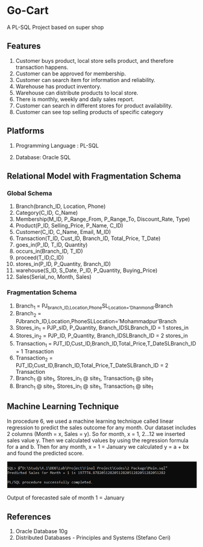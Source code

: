 # Go-Cart
A PL-SQL Project based on super shop

## Features

1.	Customer buys product, local store sells product, and therefore transaction happens.
2.	Customer can be approved for membership.
3.	Customer can search item for information and reliability.
4.	Warehouse has product inventory.
5.	Warehouse can distribute products to local store.
6.	There is monthly, weekly and daily sales report.
7.	Customer can search in different stores for product availability.
8.	Customer can see top selling products of specific category

## Platforms

1.	Programming Language :  PL-SQL

2.	Database:  Oracle SQL

## Relational Model with Fragmentation Schema
### Global Schema
1. Branch(branch_ID, Location, Phone)
2. Category(C_ID, C_Name)
3. Membership(M_ID, P_Range_From, P_Range_To, Discount_Rate, Type)
4. Product(P_ID, Selling_Price, P_Name, C_ID)
5. Customer(C_ID, C_Name, Email, M_ID)
6. Transaction(T_ID, Cust_ID, Branch_ID, Total_Price, T_Date)
7. goes_in(P_ID, T_ID, Quantity)
8. occurs_in(Branch_ID, T_ID)
9. proceed(T_ID,C_ID)
10. stores_in(P_ID, P_Quantity, Branch_ID)
11. warehouse(S_ID, S_Date, P_ID, P_Quantity, Buying_Price)
12. Sales(Serial_no, Month, Sales)

### Fragmentation Schema
1. Branch<sub>1</sub> = PJ<sub>branch_ID,Location,Phone</sub>SL<sub>Location=’Dhanmondi’</sub>Branch
2. Branch<sub>2</sub> = PJbranch_ID,Location,PhoneSLLocation=’Mohammadpur’Branch
3. Stores_in<sub>1</sub> = PJP_sID, P_Quantity, Branch_IDSLBranch_ID = 1 stores_in
4. Stores_in<sub>2</sub> = PJP_ID, P_Quantity, Branch_IDSLBranch_ID = 2 stores_in
5. Transaction<sub>1</sub> = PJT_ID,Cust_ID,Branch_ID,Total_Price,T_DateSLBranch_ID = 1 Transaction
6. Transaction<sub>2</sub> = PJT_ID,Cust_ID,Branch_ID,Total_Price,T_DateSLBranch_ID = 2 Transaction
7. Branch<sub>1</sub> @ site<sub>1</sub>, Stores_in<sub>1</sub> @ site<sub>1</sub>, Transaction<sub>1</sub> @ site<sub>1</sub>
8. Branch<sub>1</sub> @ site<sub>1</sub>, Stores_in<sub>1</sub> @ site<sub>1</sub>, Transaction<sub>1</sub> @ site<sub>1</sub>


## Machine Learning Technique

In procedure 6, we used a machine learning technique called linear regression to
predict the sales outcome for any month.
Our dataset includes 2 columns (Month = x, Sales = y). So for month, x = 1, 2…12
we inserted sales value y.
Then we calculated values by using the regression formula for a and b. Then for
any month, x = 1 = January we calculated y = a + bx and found the predicted
score.

![Go-Cart](Images/Machinelearning.jpg)

Output of forecasted sale of month 1 = January

## References
1. Oracle Database 10g 
2. Distributed Databases - Principles and Systems (Stefano Ceri)

